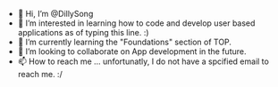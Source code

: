 - 👋 Hi, I’m @DillySong
- 👀 I’m interested in learning how to code and develop user based applications as of typing this line. :)
- 🌱 I’m currently learning the "Foundations" section of TOP.
- 💞️ I’m looking to collaborate on App development in the future.
- 📫 How to reach me ... unfortunatly, I do not have a spcified email to reach me. :/ 

<!---
DillySong/DillySong is a ✨ special ✨ repository because its `README.md` (this file) appears on your GitHub profile.
You can click the Preview link to take a look at your changes.
--->
